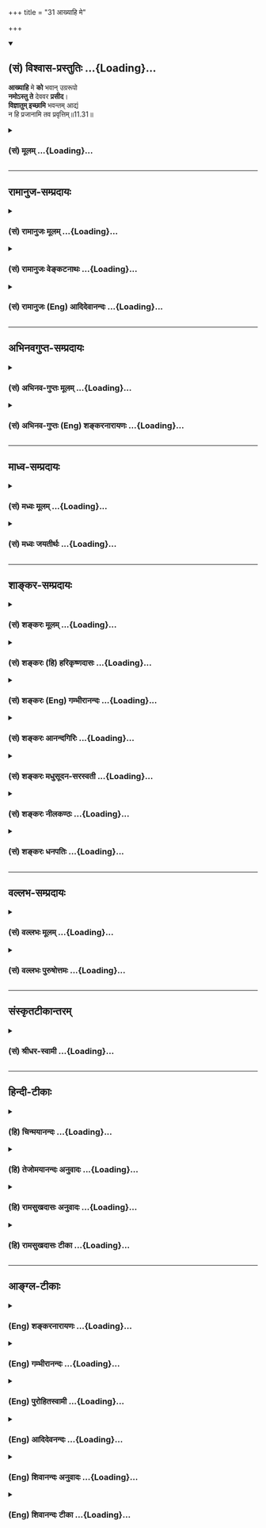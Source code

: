 +++
title = "31 आख्याहि मे"

+++
<div class="js_include" newlevelforh1="2" title="(सं) विश्वास-प्रस्तुतिः" unfilled url="/mahAbhAratam/vyAsaH/shlokashaH/06-bhIShma-parva/03-bhagavad-gItA-parva/saMskRtam/vishvAsa-prastutiH/11_vishva-rUpa-darshana/31_AkhyAhi_me.md">
<details open><summary><h2>(सं) विश्वास-प्रस्तुतिः ...{Loading}...</h2></summary>

**आख्याहि** मे **को** भवान् उग्ररूपो  
**नमोऽस्तु ते** देववर **प्रसीद**।  
**विज्ञातुम् इच्छामि** भवन्तम् आद्यं  
न हि प्रजानामि तव प्रवृत्तिम्॥11.31॥
</details>
</div>
<div class="js_include collapsed" newlevelforh1="3" title="(सं) मूलम्" unfilled url="/mahAbhAratam/vyAsaH/shlokashaH/06-bhIShma-parva/03-bhagavad-gItA-parva/saMskRtam/mUlam/11_vishva-rUpa-darshana/31_AkhyAhi_me.md">
<details><summary><h3>(सं) मूलम् ...{Loading}...</h3></summary>

आख्याहि मे को भवानुग्ररूपो  
नमोऽस्तु ते देववर प्रसीद।  
विज्ञातुमिच्छामि भवन्तमाद्यं  
न हि प्रजानामि तव प्रवृत्तिम्।।11.31।।
</details>
</div>


_________________
## रामानुज-सम्प्रदायः
<div class="js_include collapsed" newlevelforh1="3" title="(सं) रामानुजः मूलम्" unfilled url="/mahAbhAratam/vyAsaH/shlokashaH/06-bhIShma-parva/03-bhagavad-gItA-parva/saMskRtam/rAmAnujaH/mUlam/11_vishva-rUpa-darshana/31_AkhyAhi_me.md">
<details><summary><h3>(सं) रामानुजः मूलम् ...{Loading}...</h3></summary>

।।11.31।। अतिघोररूपः **को भवान्** किं कर्तुं प्रवृत्तः इति **भवन्तं
ज्ञातुम् इच्छामि। तव** अभिप्रेतां **प्रवृत्तिं न जानामि।** एतद् आख्याहि
मे नमोऽस्तु ते देववर प्रसीद -- नमः ते अस्तु सर्वेश्वर एवं कर्तुम् अनेन
अभिप्रायेण इदं संहर्तृरूपम् आविष्कृतम् इति उक्त्वा प्रसन्नरूपश्च
भव। आश्रितवात्सल्यातिरेकेण विश्वैश्वर्यं दर्शयतो भवतो घोररूपाविष्कारे कः
अभिप्रायः इति पृष्टो भगवान् पार्थसारथिः स्वाभिप्रायम् आह --
पार्थोद्योगेन विना अपि धार्तराष्ट्रप्रमुखम् अशेषं राजलोकं निहन्तुम् अहम्
एव प्रवृत्तः; इति ज्ञापनाय मम घोररूपाविष्कारः; तज्ज्ञापनं च पार्थम्
उद्योजयितुम् इति --

</details>
</div>
<div class="js_include collapsed" newlevelforh1="3" title="(सं) रामानुजः वेङ्कटनाथः" unfilled url="/mahAbhAratam/vyAsaH/shlokashaH/06-bhIShma-parva/03-bhagavad-gItA-parva/saMskRtam/rAmAnujaH/venkaTanAthaH/11_vishva-rUpa-darshana/31_AkhyAhi_me.md">
<details><summary><h3>(सं) रामानुजः वेङ्कटनाथः ...{Loading}...</h3></summary>

  
  
।।11.31।। एवमत्यन्तघोराकारदर्शनं सोढुमशक्तो धनञ्जयः
स्वसर्वैश्वर्यप्रकाशनप्रवृत्तस्य तादृशघोररूपाविष्कारे तात्पर्यकथनं पुनः
प्रसन्नरूपपरिग्रहार्थं प्रसादं चापेक्षतेआख्याहि इति श्लोकेन। भक्तस्य मे
भयानकरूपप्रदर्शने कोऽभिप्रायः इत्यज्ञानात्प्रश्न इत्याहदर्शयेत्यादिना।
उपदेशसाक्षात्काराभ्यां भगवतः प्रतिपन्नत्वात्को भवान् इति प्रश्नो न
स्वरूपसंज्ञादिविषयः;नहि प्रजानामि तव प्रवृत्तिं इति
प्रवृत्तिप्रश्नाभिप्रायेणाज्ञातांशश्चात्रैव निर्दिश्यत इति
तद्विषयजिज्ञासयैवायं प्रश्नो युक्त इत्यभिप्रायेण -- किं कर्तुं प्रवृत्त
इत्युक्तम्। कृष्णरूपप्रच्छन्नागतदैत्याभिव्यक्तस्वरूपान्तरादिशङ्कयाऽयं
प्रश्न इति कैश्चिदुक्तमेतेन निरस्तम्। तदानीं
परिदृश्यमानविग्रहादिप्रवृत्तिमात्रव्युदासायअभिप्रेतामित्युक्तम्।
देववरशब्देन ब्रह्मरुद्राद्यपेक्षयाऽपि समुत्कृष्टत्वं
वदताऽत्यन्तोत्कृष्टविषये स्वरसभावित्वं नमस्कारस्य द्योत्यत
इत्यभिप्रायेणसर्वेश्वरशब्दः। यथोक्तमहिर्बुध्न्येननन्तव्यः परमः शेषी शेषा
नन्तार ईरिताः। नन्तृनन्तव्यभावोऽयं न प्रयोजनपूर्वकः \[अ.सं.52।7\] इति।
श्लोकस्य पिण्डितार्थमाहएवं कर्तुमिति। प्रसीद इत्यनेन
फलितमुच्यतेप्रसन्नरूपश्चेति। एतदेव हि पश्चात्तदेव मे दर्शय रूपम्
\[11।45\] इत्यादौ प्रपञ्चयिष्यते।  
  

</details>
</div>
<div class="js_include collapsed" newlevelforh1="3" title="(सं) रामानुजः (Eng) आदिदेवानन्दः" unfilled url="/mahAbhAratam/vyAsaH/shlokashaH/06-bhIShma-parva/03-bhagavad-gItA-parva/saMskRtam/rAmAnujaH/english/AdidevAnandaH/11_vishva-rUpa-darshana/31_AkhyAhi_me.md">
<details><summary><h3>(सं) रामानुजः (Eng) आदिदेवानन्दः ...{Loading}...</h3></summary>

11.31 Who are You of this terrible form, what do You intend to do; I wish to know. For I do not know Your intended actions. Tell me this.
Salutations to You, O Supreme God! Salutations to You, Lord of everything! Say with what object and for what purpose You have assumed this form of the destroyer. Assume a pleasing form. The Lord, the charioteer of Arjuna, being estioned, 'What is Your intention in assuming a terrible form when revealing Your cosmic sovereignty out of overflowing love for Your proteges;' - He spoke to the following effect:
The manifestation of a terrible form by Me is to point out that I Myself am operative for the annihilation of the entire world of kings headed by the sons of Dhrtarastra, without any effort on your (Arjuna's) part.
Reminding Arjuna of this, is to goad him to fight:

</details>
</div>


_________________
## अभिनवगुप्त-सम्प्रदायः
<div class="js_include collapsed" newlevelforh1="3" title="(सं) अभिनव-गुप्तः मूलम्" unfilled url="/mahAbhAratam/vyAsaH/shlokashaH/06-bhIShma-parva/03-bhagavad-gItA-parva/saMskRtam/abhinava-guptaH/mUlam/11_vishva-rUpa-darshana/31_AkhyAhi_me.md">
<details><summary><h3>(सं) अभिनव-गुप्तः मूलम् ...{Loading}...</h3></summary>

।।11.31।। आख्याहि इति। तव प्रवृत्तिं न वेद्मि -- केनाशयेन ईदृशी इयमुग्रता
इति।

</details>
</div>
<div class="js_include collapsed" newlevelforh1="3" title="(सं) अभिनव-गुप्तः (Eng) शङ्करनारायणः" unfilled url="/mahAbhAratam/vyAsaH/shlokashaH/06-bhIShma-parva/03-bhagavad-gItA-parva/saMskRtam/abhinava-guptaH/english/shankaranArAyaNaH/11_vishva-rUpa-darshana/31_AkhyAhi_me.md">
<details><summary><h3>(सं) अभिनव-गुप्तः (Eng) शङ्करनारायणः ...{Loading}...</h3></summary>

11.31 Akhyahi etc. I do not clearly comprehend Your behaviour : I.e.
with what intention this terrific nature of this sort \[has been assumed
by You\].

</details>
</div>


_________________
## माध्व-सम्प्रदायः
<div class="js_include collapsed" newlevelforh1="3" title="(सं) मध्वः मूलम्" unfilled url="/mahAbhAratam/vyAsaH/shlokashaH/06-bhIShma-parva/03-bhagavad-gItA-parva/saMskRtam/madhvaH/mUlam/11_vishva-rUpa-darshana/31_AkhyAhi_me.md">
<details><summary><h3>(सं) मध्वः मूलम् ...{Loading}...</h3></summary>

।।11.31।। धर्मान्तरज्ञानार्थमेव को भवानिति पृच्छति -- आख्याहीति। यथा
कश्चित्कञ्चिन्नामादिकं जानन्नपि जातिज्ञानार्थं पृच्छति कस्त्वमिति। यदि
त्वमेव न जानाति तर्हिविष्णो \[11।30\] इत्येव सम्बोधनं न स्यात्त्वमक्षरं
\[11।18\] इत्यादि च।

</details>
</div>
<div class="js_include collapsed" newlevelforh1="3" title="(सं) मध्वः जयतीर्थः" unfilled url="/mahAbhAratam/vyAsaH/shlokashaH/06-bhIShma-parva/03-bhagavad-gItA-parva/saMskRtam/madhvaH/jayatIrthaH/11_vishva-rUpa-darshana/31_AkhyAhi_me.md">
<details><summary><h3>(सं) मध्वः जयतीर्थः ...{Loading}...</h3></summary>

।।11.31।। स्वरूपमेवाज्ञात्वा तद्धर्मान्वाऽयं पृच्छतीत्यन्यथा
प्रतीतिनिरासायार्थमाह -- **धर्मान्तरेति**। तर्हि किं धर्मान्तरो भवान्
इति प्रश्नेन भाव्यम्। को भवान् इति तु न युज्यत इत्यत आह -- **यथेति**।
अन्येषां व्यवहारान्नाम प्रत्यक्षेण रूपादिकं च जानन्नपि जातिज्ञानार्थं
यथा कश्चित्कञ्चित्कस्त्वमित्येवं पृच्छति; तथाऽर्जुनो भगवन्तं
तद्धर्मांश्च जानन्नपि धर्मान्तरज्ञानार्थंको भवान् इत्येव पृच्छतीत्यर्थः।
प्रश्नव्याख्यानस्य वर्तमानत्वाद्वर्तमाननिर्देशः। उग्रं रूपं दृष्ट्वा
रुद्रो वा यमो वाऽयमिति स्वरूप एव सन्दिहानस्य प्रश्नः किं न स्यात् इत्यत
आह -- **यदीति**। तत्स्वरूपमेवेत्यर्थः। भासस्तवोग्राः प्रतपन्ति विष्णो
\[11।33\] इति। तर्हि ननु धर्मविषयोऽयं प्रश्नोऽस्तु; ततश्चान्तरशब्दो न
युक्त इत्यत आह -- **त्वमिति**। यदि भगवद्धर्मान्न जानीयात्तर्हित्वमक्षरं
परमं \[11।18\] इत्यादिवर्णनं न स्यात्। अतो भगवन्तं
तद्धर्मांश्चाक्षरत्वादीन् ज्ञात्वा तदन्यधर्मज्ञानार्थमेव प्रश्न
इत्येवमुक्तमित्यर्थः।

</details>
</div>


_________________
## शाङ्कर-सम्प्रदायः
<div class="js_include collapsed" newlevelforh1="3" title="(सं) शङ्करः मूलम्" unfilled url="/mahAbhAratam/vyAsaH/shlokashaH/06-bhIShma-parva/03-bhagavad-gItA-parva/saMskRtam/shankaraH/mUlam/11_vishva-rUpa-darshana/31_AkhyAhi_me.md">
<details><summary><h3>(सं) शङ्करः मूलम् ...{Loading}...</h3></summary>

।।11.31।। --,**आख्याहि** कथय मे मह्यं **कः भवान् उग्ररूपः** क्रूराकारः;
**नमः अस्तु ते** तुभ्यं हे **देववर** देवानां प्रधान; **प्रसीद** प्रसादं
कुरु। **विज्ञातुं** विशेषेण ज्ञातुम् **इच्छामि भवन्तम् आद्यम्** आदौ भवम्
आद्यम्; **न हि** यस्मात् **प्रजानामि तव** त्वदीयां **प्रवृत्तिं**
चेष्टाम्।।**श्रीभगवानुवाच --,**

</details>
</div>
<div class="js_include collapsed" newlevelforh1="3" title="(सं) शङ्करः (हि) हरिकृष्णदासः" unfilled url="/mahAbhAratam/vyAsaH/shlokashaH/06-bhIShma-parva/03-bhagavad-gItA-parva/saMskRtam/shankaraH/hindI/harikRShNadAsaH/11_vishva-rUpa-darshana/31_AkhyAhi_me.md">
<details><summary><h3>(सं) शङ्करः (हि) हरिकृष्णदासः ...{Loading}...</h3></summary>

।।11.31।। क्योंकि आप ऐसे उग्र स्वभाववाले हैं; इसलिये --, मुझे बतलाइये कि
भयंकर आकारवाले आप कौन हैं हे देववर अर्थात् देवोंमें प्रधान आपको नमस्कार
हो; आप कृपा करें। सृष्टिके आदिसे होनेवाले आप परमेश्वरको मैं भली प्रकार
जानना चाहता हूँ; क्योंकि मैं आपकी प्रवृत्ति अर्थात् चेष्टाको नहीं समझ
रहा हूँ।  
  
,

</details>
</div>
<div class="js_include collapsed" newlevelforh1="3" title="(सं) शङ्करः (Eng) गम्भीरानन्दः" unfilled url="/mahAbhAratam/vyAsaH/shlokashaH/06-bhIShma-parva/03-bhagavad-gItA-parva/saMskRtam/shankaraH/english/gambhIrAnandaH/11_vishva-rUpa-darshana/31_AkhyAhi_me.md">
<details><summary><h3>(सं) शङ्करः (Eng) गम्भीरानन्दः ...{Loading}...</h3></summary>

11.31 Akhyahi, tell; me; kah, who; bhavan, You are; ugrarupah, fierce in
form. Namah, salutation; astu, be; te, to You; deva-vara, O supreme God,
foremost among the gods. Prasida, be gracious. Icchami, I desire;
vijnatum, to fully know; bhavantam, You; adyam, who are the Primal One,
who exist in the beginning. Hi, for; na prajanami, I do not understand;
tava, Your; pravrttim, actions!

</details>
</div>
<div class="js_include collapsed" newlevelforh1="3" title="(सं) शङ्करः आनन्दगिरिः" unfilled url="/mahAbhAratam/vyAsaH/shlokashaH/06-bhIShma-parva/03-bhagavad-gItA-parva/saMskRtam/shankaraH/AnandagiriH/11_vishva-rUpa-darshana/31_AkhyAhi_me.md">
<details><summary><h3>(सं) शङ्करः आनन्दगिरिः ...{Loading}...</h3></summary>

।।11.31।। भगवद्रूपस्यार्जुनेन दृष्टपूर्वत्वात्तस्य तस्मिन्न
जिज्ञासेत्याशङ्क्याह -- **यत इति।** उपदेशं शुश्रूषमाणेनोपदेशकर्तुः
प्रह्वीभवनं कर्तव्यमिति सूचयति -- **नमोस्त्विति।** क्रौर्यत्यागमर्थयते
-- **प्रसादमिति।** त्वमेव मां जानीषे किमर्थमित्थमिदानीमर्थयसे मदीयां
चेष्टां दृष्ट्वा तथैव प्रतिपद्यस्वेत्याशङ्क्याह -- **न हीति।**

</details>
</div>
<div class="js_include collapsed" newlevelforh1="3" title="(सं) शङ्करः मधुसूदन-सरस्वती" unfilled url="/mahAbhAratam/vyAsaH/shlokashaH/06-bhIShma-parva/03-bhagavad-gItA-parva/saMskRtam/shankaraH/madhusUdana-sarasvatI/11_vishva-rUpa-darshana/31_AkhyAhi_me.md">
<details><summary><h3>(सं) शङ्करः मधुसूदन-सरस्वती ...{Loading}...</h3></summary>

।।11.31।। आख्याहीति। यस्मादेवं तस्मात् एवमुग्ररूपः क्रूराकारः को
भवानित्याख्याहि कथय मे मह्यमत्यन्तानुग्राह्याय। अतएव नमोस्तु ते तुभ्यं
सर्वगुरवे। हे देववर; प्रसीद प्रसादं क्रौर्यत्यागं कुरु। विज्ञातुं
विशेषेण ज्ञातुमिच्छामि भवन्तमाद्यं सर्वकारणम् न हि यस्मात्तव सखापि सन्
प्रजानामि तव प्रवृत्तिं चेष्टाम्।

</details>
</div>
<div class="js_include collapsed" newlevelforh1="3" title="(सं) शङ्करः नीलकण्ठः" unfilled url="/mahAbhAratam/vyAsaH/shlokashaH/06-bhIShma-parva/03-bhagavad-gItA-parva/saMskRtam/shankaraH/nIlakaNThaH/11_vishva-rUpa-darshana/31_AkhyAhi_me.md">
<details><summary><h3>(सं) शङ्करः नीलकण्ठः ...{Loading}...</h3></summary>

।।11.31।। एवं दीप्त्याकुलीभूतोऽर्जुनो भगवानयमिति विस्मृत्याह --
**आख्याहीति।** एवमुग्ररूपः क्रूरकर्मा भवान् कोऽसीत्याख्याहि अमुकोऽस्मीति
कथय। प्रसीद शान्तो भव। त्वामहं विज्ञातुमिच्छामि। यतस्तव प्रवृत्तिं
चेष्टां न जानामि।

</details>
</div>
<div class="js_include collapsed" newlevelforh1="3" title="(सं) शङ्करः धनपतिः" unfilled url="/mahAbhAratam/vyAsaH/shlokashaH/06-bhIShma-parva/03-bhagavad-gItA-parva/saMskRtam/shankaraH/dhanapatiH/11_vishva-rUpa-darshana/31_AkhyAhi_me.md">
<details><summary><h3>(सं) शङ्करः धनपतिः ...{Loading}...</h3></summary>

।।11.31।। यतएवमुग्रस्वभावोऽत आख्याहि कथय को भवान् शुद्धसत्त्वप्रधानः
सौम्यस्वभावस्त्वं विष्णुर्मया पूर्वं ज्ञात इदानीं तमःप्रधान
उग्रस्वभाववान क इत्यर्थः। नाहमाज्ञां करोमि अपितु नम्रीभूय
पृच्छामीत्याशयवान्नमस्करोति। ते तुभ्यं नमोऽस्तु हे देववर दवानां मुख्य;
प्रसीद प्रसादं कुरु। देववरस्य तवैव प्रसादो ममापेक्षितो नतु देवानामिति
संबोधनाशयः। भवन्तमाद्यं आदिकारणं विशेषेण ज्ञातुमिच्छामि। ननु स्वयमेव
जानीहि किमर्थं पृच्छसीति तत्राह। हि यस्मात्त्वदीयां चेष्टां न जानामि।

</details>
</div>


_________________
## वल्लभ-सम्प्रदायः
<div class="js_include collapsed" newlevelforh1="3" title="(सं) वल्लभः मूलम्" unfilled url="/mahAbhAratam/vyAsaH/shlokashaH/06-bhIShma-parva/03-bhagavad-gItA-parva/saMskRtam/vallabhaH/mUlam/11_vishva-rUpa-darshana/31_AkhyAhi_me.md">
<details><summary><h3>(सं) वल्लभः मूलम् ...{Loading}...</h3></summary>

।।11.31।। अतस्त्वमाख्याहि। को भवानुग्ररूपो दृश्यसे हे देववर प्रसीदेति
स्वस्य भीतत्वं सूचयति। एवं च त्वामाद्यं पुरुषं भयङ्कराकारेण वर्तमानं
सर्वविलक्षणं विज्ञातुमिच्छामि यतस्तव प्रवृत्तिं च न जानामि ततो ब्रूहि।

</details>
</div>
<div class="js_include collapsed" newlevelforh1="3" title="(सं) वल्लभः पुरुषोत्तमः" unfilled url="/mahAbhAratam/vyAsaH/shlokashaH/06-bhIShma-parva/03-bhagavad-gItA-parva/saMskRtam/vallabhaH/puruShottamaH/11_vishva-rUpa-darshana/31_AkhyAhi_me.md">
<details><summary><h3>(सं) वल्लभः पुरुषोत्तमः ...{Loading}...</h3></summary>

  
  
।।11.31।। एवं समग्रजगत्तापनेन ममाऽपि सन्तापो भवत्यतो मयि प्रसन्नो
भवेत्याह -- आख्याहीति। भवान् पूर्वरूपेण परिदृश्यमानः कः उग्ररूपः कः एतत्
मे मह्यं हि निश्चयेन आख्याहि वद। तवाख्याने किं साधनं इत्यत आह। हे देववर
देवश्रेष्ठ देवाः पूजनेन तुष्यन्ति; त्वं तु तेषामपि श्रेष्ठः प्रभुरतस्ते
नमोऽस्तु। किमासनं ते गरुडासनाय इत्यादिवाक्यैस्तव प्रसादे नमस्कार एव
साधनमित्यर्थः। अतः प्रसीद प्रसन्नो भव। ननु प्रसादे स्वरूपाख्यानं
किम्प्रयोजनकं इत्यत आह -- विज्ञातुमिति। आद्यं पुरुषोत्तमं मूलभूतं भवन्तं
विज्ञातुं विशेषेण सलीलं ज्ञातुमिच्छामि वाञ्छामि। यतस्तव प्रवृत्तिं अत्र
प्राकट्यरूपां चेष्टां लीलां हि निश्चयेन न प्रजानामि स्वरूपज्ञाने सति
तज्ज्ञानमपि भविष्यतीत्यर्थः। एवं सलीलं त्वज्ज्ञानेन भजनं करिष्याम्यतो
विज्ञातुमिच्छामीति भावः।  
  

</details>
</div>


_________________
## संस्कृतटीकान्तरम्
<div class="js_include collapsed" newlevelforh1="3" title="(सं) श्रीधर-स्वामी" unfilled url="/mahAbhAratam/vyAsaH/shlokashaH/06-bhIShma-parva/03-bhagavad-gItA-parva/saMskRtam/shrIdhara-svAmI/11_vishva-rUpa-darshana/31_AkhyAhi_me.md">
<details><summary><h3>(सं) श्रीधर-स्वामी ...{Loading}...</h3></summary>

।।11.31।। यत एवं तस्मात् **-- आख्याहीति।** भवानुग्ररूपः क इत्याख्याहि
कथय। तुभ्यं नमोऽस्तु। हे देववर; प्रसीद प्रसन्नो भव। भवन्तमाद्यं पुरुषं
विशेषेण ज्ञातुमिच्छामि। यतस्तव प्रवृत्तिं चेष्टां किमर्थमेवं
प्रवृत्तोऽसीति न जानामि। एवंभूतस्य तव प्रवृत्तिं वार्तामपि न जानामीति
वा।

</details>
</div>


_________________
## हिन्दी-टीकाः
<div class="js_include collapsed" newlevelforh1="3" title="(हि) चिन्मयानन्दः" unfilled url="/mahAbhAratam/vyAsaH/shlokashaH/06-bhIShma-parva/03-bhagavad-gItA-parva/hindI/chinmayAnandaH/11_vishva-rUpa-darshana/31_AkhyAhi_me.md">
<details><summary><h3>(हि) चिन्मयानन्दः ...{Loading}...</h3></summary>

।।11.31।। इस अवसर पर अर्जुन; भगवान् श्रीकृष्ण की शक्ति की पवित्रता एवं
दिव्यता को समझ पाता है। उससे अनुप्रमाणित हुआ सम्मान के साथ नतमस्तक होकर
उन्हें प्रणाम करता है; जिन्हें अब तक वह केवल वृन्दावन के गोपाल के रूप
में ही पहचानता था। यद्यपि वह बुद्धिमान था; परन्तु उसके समक्ष उपस्थित हुआ
यह दृश्य उसके लिए बहुत अधिक विशाल था। उसे पूर्णरूप से देखना और उसका
विश्लेषण करके उसे आत्मसात् करना अत्यन्त कठिन था। अब केवल वह यही कर सकता
है कि अपने आप को भगवान् के चरणों में समर्पित करके उन्हीं से विनती करे
कि; आप मुझे बताइये कि आप कौन हैंअपनी जिज्ञासा को और अधिक ठोस आकार देकर
अर्जुन सूचित करता है कि वह अपने प्रश्न का उत्तर शीघ्र ही चाहता है; मैं
आपको जानना चाहता हूँ। यह सुविदित तथ्य है कि अध्यात्मशास्त्र के ग्रन्थों
में सत्य के ज्ञान के लिए प्रखर जिज्ञासा को अत्यन्त महत्व का स्थान दिया
गया है; क्योंकि वही वास्तव में साधकों की प्रेरणा होती है। परन्तु यहाँ
अर्जुन का मन अपनी तात्कालिक समस्या या चुनौती के कारण व्याकुल था; इसलिये
ऐसा नहीं कहा जा सकता है कि वह; वास्तव में; इस दृश्य के वास्तविक दिव्य
सत्य को जानना चाहता है। उसकी यह जिज्ञासा अपनी भावनाओं से अतिरंजित है और
उसके साथ ही उसमें युद्ध परिणाम को जानने की व्याकुलता भी है। यह बात्ा
उसके इन शब्दों में स्पष्ट होती है कि; मैं आपके प्रयोजन को नहीं जान पा
रहा हूँ। उसकी जिज्ञासा का अभिप्राय यह है कि; इस भयंकर रूप को धारण करके
अर्जुन को कौरवों का विनाश दिखाने में भगवान् का क्या उद्देश्य है जब वह
किसी घटना के घटने की तीव्रता से कामना कर रहा है और उसके समक्ष ऐसे लक्षण
उपस्थित होते हैं; जो युद्ध में उसकी निश्चित विजय की भविष्यवाणी कर रहे
हैं;तो वह दूसरों से उसकी पुष्टि चाहता है। यहाँ अर्जुन उसी घटना को देख
रहा है; जिसे वह घटित होते देखना चाहता है अत वह स्वयं भगवान् के मुख से ही
उसकी पुष्टि चाहता है। इसलिये उसका यह प्रश्न है। सत्य की ही एक अभिव्यक्ति
है विनाश। भगवान् उसी रूप में अपना परिचय कराते हुए घोषणा करते हैं कि

</details>
</div>
<div class="js_include collapsed" newlevelforh1="3" title="(हि) तेजोमयानन्दः अनुवादः" unfilled url="/mahAbhAratam/vyAsaH/shlokashaH/06-bhIShma-parva/03-bhagavad-gItA-parva/hindI/tejomayAnandaH/anuvAdaH/11_vishva-rUpa-darshana/31_AkhyAhi_me.md">
<details><summary><h3>(हि) तेजोमयानन्दः अनुवादः ...{Loading}...</h3></summary>

।।11.31।। (कृपया) मेरे प्रति कहिये, कि उग्ररूप वाले आप कौन हैं; हे देवों
में श्रेष्ठ! आपको नमस्कार है, आप प्रसन्न होइये। आदि स्वरूप आपको मैं
(तत्त्व से) जानना चाहता हूँ, क्योंकि आपकी प्रवृत्ति (अर्थात् प्रयोजन को)
को मैं नहीं समझ पा रहा हूँ।।

</details>
</div>
<div class="js_include collapsed" newlevelforh1="3" title="(हि) रामसुखदासः अनुवादः" unfilled url="/mahAbhAratam/vyAsaH/shlokashaH/06-bhIShma-parva/03-bhagavad-gItA-parva/hindI/rAmasukhadAsaH/anuvAdaH/11_vishva-rUpa-darshana/31_AkhyAhi_me.md">
<details><summary><h3>(हि) रामसुखदासः अनुवादः ...{Loading}...</h3></summary>

।।11.31।। मुझे यह बताइये कि उग्ररूपवाले आप कौन हैं; हे देवताओंमें
श्रेष्ठ ! आपको नमस्कार हो। आप प्रसन्न होइये। आदिरूप आपको मैं तत्त्वसे
जानना चाहता हूँ; क्योंकि मैं आपकी प्रवृत्तिको नहीं जानता।

</details>
</div>
<div class="js_include collapsed" newlevelforh1="3" title="(हि) रामसुखदासः टीका" unfilled url="/mahAbhAratam/vyAsaH/shlokashaH/06-bhIShma-parva/03-bhagavad-gItA-parva/hindI/rAmasukhadAsaH/TIkA/11_vishva-rUpa-darshana/31_AkhyAhi_me.md">
<details><summary><h3>(हि) रामसुखदासः टीका ...{Loading}...</h3></summary>

।।11.31।।***व्याख्या--*'आख्याहि मे को भवानुग्ररूपो नमोऽस्तु ते देववर
प्रसीद'--**आप देवरूपसे भी दीख रहे हैं और उग्ररूपसे भी दीख रहे हैं; तो
वास्तवमें ऐसे रूपोंको धारण करनेवाले आप कौन हैं;

</details>
</div>


_________________
## आङ्ग्ल-टीकाः
<div class="js_include collapsed" newlevelforh1="3" title="(Eng) शङ्करनारायणः" unfilled url="/mahAbhAratam/vyAsaH/shlokashaH/06-bhIShma-parva/03-bhagavad-gItA-parva/english/shankaranArAyaNaH/11_vishva-rUpa-darshana/31_AkhyAhi_me.md">
<details><summary><h3>(Eng) शङ्करनारायणः ...{Loading}...</h3></summary>

11.31. Please, tell me who You are with a terrible form; O the Best of gods ! Salutation to You, please be merciful. I am desirious of knowing You, the Primal One in detail; for I do not clearly comprehend Your behaviour.

</details>
</div>
<div class="js_include collapsed" newlevelforh1="3" title="(Eng) गम्भीरानन्दः" unfilled url="/mahAbhAratam/vyAsaH/shlokashaH/06-bhIShma-parva/03-bhagavad-gItA-parva/english/gambhIrAnandaH/11_vishva-rUpa-darshana/31_AkhyAhi_me.md">
<details><summary><h3>(Eng) गम्भीरानन्दः ...{Loading}...</h3></summary>

11.31 Tell me who You are, fierce in form. Salutation be to you, O supreme God; be gracious. I desire to fully know You who are the Prima One. For I do not understand Your actions!

</details>
</div>
<div class="js_include collapsed" newlevelforh1="3" title="(Eng) पुरोहितस्वामी" unfilled url="/mahAbhAratam/vyAsaH/shlokashaH/06-bhIShma-parva/03-bhagavad-gItA-parva/english/purohitasvAmI/11_vishva-rUpa-darshana/31_AkhyAhi_me.md">
<details><summary><h3>(Eng) पुरोहितस्वामी ...{Loading}...</h3></summary>

11.31 Tell me then who Thou art, that wearest this dreadful Form; I bow before Thee, O Mighty One! Have mercy, I pray, and let me see Thee as Thou wert at first. I do not know what Thou intendest.

</details>
</div>
<div class="js_include collapsed" newlevelforh1="3" title="(Eng) आदिदेवनन्दः" unfilled url="/mahAbhAratam/vyAsaH/shlokashaH/06-bhIShma-parva/03-bhagavad-gItA-parva/english/AdidevanandaH/11_vishva-rUpa-darshana/31_AkhyAhi_me.md">
<details><summary><h3>(Eng) आदिदेवनन्दः ...{Loading}...</h3></summary>

11.31 Tell me who You are with this terrible form; Salutation to You, O Supreme God. Be gracious. I desire to know You, the Primal One. I do not know Your activity.

</details>
</div>
<div class="js_include collapsed" newlevelforh1="3" title="(Eng) शिवानन्दः अनुवादः" unfilled url="/mahAbhAratam/vyAsaH/shlokashaH/06-bhIShma-parva/03-bhagavad-gItA-parva/english/shivAnandaH/anuvAdaH/11_vishva-rUpa-darshana/31_AkhyAhi_me.md">
<details><summary><h3>(Eng) शिवानन्दः अनुवादः ...{Loading}...</h3></summary>

11.31 Tell me, who Thou art, so fierce of form. Salutations to Thee, O God Supreme: have mercy. I desire to know Thee, the original Being. I know not indeed Thy working.

</details>
</div>
<div class="js_include collapsed" newlevelforh1="3" title="(Eng) शिवानन्दः टीका" unfilled url="/mahAbhAratam/vyAsaH/shlokashaH/06-bhIShma-parva/03-bhagavad-gItA-parva/english/shivAnandaH/TIkA/11_vishva-rUpa-darshana/31_AkhyAhi_me.md">
<details><summary><h3>(Eng) शिवानन्दः टीका ...{Loading}...</h3></summary>

11.31 आख्याहि tell; मे me; कः who (art); भवान् Thou; उग्ररूपः fierce in form; नमः salutation; अस्तु be; ते to Thee; देववर O God Supreme; प्रसीद
have mercy; विज्ञातुम् to know; इच्छामि (I) wish; भवन्तम् Thee; आद्यम्
the original Being; न not; हि indeed; प्रजानामि (I) know; तव Thy;
प्रवृत्तिम् doing.No Commentary.

</details>
</div>
